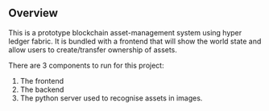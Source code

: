 [//]: # (SPDX-License-Identifier: CC-BY-4.0)

## Overview
This is a prototype blockchain asset-management system using hyper ledger fabric. 
It is bundled with a frontend that will show the world state and allow users to create/transfer ownership of assets.

There are 3 components to run for this project:
1. The frontend
2. The backend
3. The python server used to recognise assets in images.
